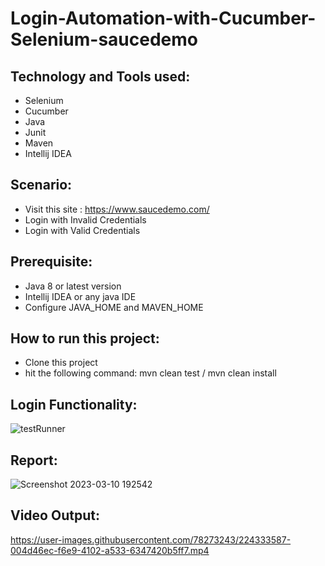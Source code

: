 # Login-Automation-with-Cucumber-Selenium-saucedemo

## Technology and Tools used:
- Selenium
- Cucumber
- Java
- Junit
- Maven
- Intellij IDEA

## Scenario:
- Visit this site : https://www.saucedemo.com/
- Login with Invalid Credentials
- Login with Valid Credentials

## Prerequisite:
- Java 8 or latest version
- Intellij IDEA or any java IDE
- Configure JAVA_HOME and MAVEN_HOME

## How to run this project:
- Clone this project
- hit the following command: mvn clean test / mvn clean install

## Login Functionality:
![testRunner](https://user-images.githubusercontent.com/78273243/224332920-e3ba44e6-ac4d-40c0-97b4-c0c0d8cbeea5.png)

## Report:
![Screenshot 2023-03-10 192542](https://user-images.githubusercontent.com/78273243/224333031-b4071ec1-cd61-4c47-a0df-250d68f3a55b.png)

## Video Output:
https://user-images.githubusercontent.com/78273243/224333587-004d46ec-f6e9-4102-a533-6347420b5ff7.mp4

